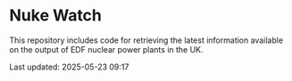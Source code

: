 # Nuke Watch

This repository includes code for retrieving the latest information available on the output of EDF nuclear power plants in the UK.

Last updated: 2025-05-23 09:17